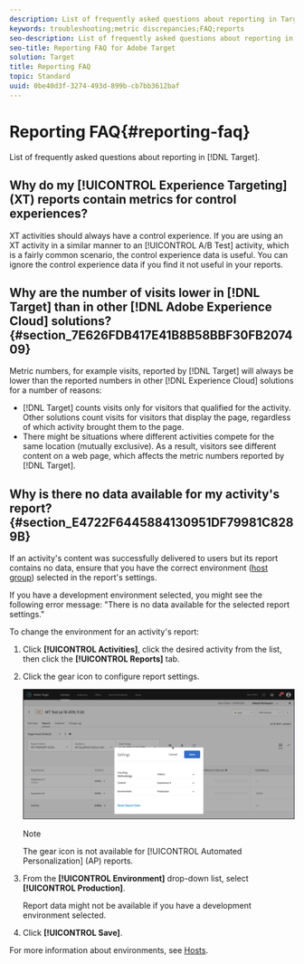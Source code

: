 ```yaml
---
description: List of frequently asked questions about reporting in Target.
keywords: troubleshooting;metric discrepancies;FAQ;reports
seo-description: List of frequently asked questions about reporting in Adobe Target.
seo-title: Reporting FAQ for Adobe Target
solution: Target
title: Reporting FAQ
topic: Standard
uuid: 0be40d3f-3274-493d-899b-cb7bb3612baf
---
```


# Reporting FAQ{#reporting-faq}

List of frequently asked questions about reporting in [!DNL Target].

## Why do my [!UICONTROL Experience Targeting] (XT) reports contain metrics for control experiences?

XT activities should always have a control experience. If you are using an XT activity in a similar manner to an [!UICONTROL A/B Test] activity, which is a fairly common scenario, the control experience data is useful. You can ignore the control experience data if you find it not useful in your reports.

## Why are the number of visits lower in [!DNL Target] than in other [!DNL Adobe Experience Cloud] solutions? {#section_7E626FDB417E41B8B58BBF30FB207409}

Metric numbers, for example visits, reported by [!DNL Target] will always be lower than the reported numbers in other [!DNL Experience Cloud] solutions for a number of reasons:

* [!DNL Target] counts visits only for visitors that qualified for the activity. Other solutions count visits for visitors that display the page, regardless of which activity brought them to the page. 
* There might be situations where different activities compete for the same location (mutually exclusive). As a result, visitors see different content on a web page, which affects the metric numbers reported by [!DNL Target].

## Why is there no data available for my activity's report? {#section_E4722F6445884130951DF79981C8289B}

If an activity's content was successfully delivered to users but its report contains no data, ensure that you have the correct environment ([host group](/help/administrating-target/hosts.md)) selected in the report's settings.

If you have a development environment selected, you might see the following error message: "There is no data available for the selected report settings."

To change the environment for an activity's report:

1. Click **[!UICONTROL Activities]**, click the desired activity from the list, then click the **[!UICONTROL Reports]** tab. 
1. Click the gear icon to configure report settings.

   ![A/B Settings dialog box](/help/c-reports/c-report-settings/assets/ab_settings_dialog.png)

   >[!NOTE]
   >
   >The gear icon is not available for [!UICONTROL Automated Personalization] (AP) reports.

1. From the **[!UICONTROL Environment]** drop-down list, select **[!UICONTROL Production]**.

   Report data might not be available if you have a development environment selected. 

1. Click **[!UICONTROL Save]**.

For more information about environments, see [Hosts](../administrating-target/hosts.md#concept_516BB01EBFBD4449AB03940D31AEB66E).
